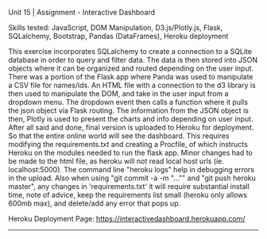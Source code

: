 Unit 15 | Assignment - Interactive Dashboard

Skills tested: JavaScript, DOM Manipulation, D3.js/Plotly.js, Flask, SQLalchemy, Bootstrap, Pandas (DataFrames), Heroku deployment

This exercise incorporates SQLalchemy to create a connection to a SQLite database in order to query and filter data.  The data is then stored into JSON objects where it can be organized and routed depending on the user input.  There was a portion of the Flask app where Panda was used to manipulate a CSV file for names/ids.  An HTML file with a connection to the d3 library is then used to manipulate the DOM, and take in the user input from a dropdown menu.  The dropdown event then calls a function where it pulls the json object via Flask routing.  The information from the JSON object is then, Plotly is used to present the charts and info depending on user input.  After all said and done, final version is uploaded to Heroku for deployment.  So that the entire online world will see the dashboard.  This requires modifying the requirements.txt and creating a Procfile, of which instructs Heroku on the modules needed to run the flask app.  Minor changes had to be made to the html file, as heroku will not read local host urls (ie. localhost:5000).  The command line "heroku logs" help in debugging errors in the upload.  Also when using "git commit -a -m "..."" and "git push heroku master", any changes in 'requirements.txt' it will require substantial install time, note of advice, keep the requirements list small (heroku only allows 600mb max), and delete/add any error that pops up.

Heroku Deployment Page:  https://interactivedashboard.herokuapp.com/










______________________________________________________________________________________________________________

